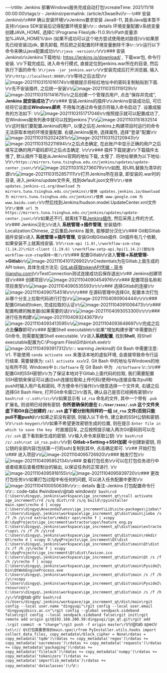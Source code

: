 ---\rtitle: Jenkins 部署Windows服务完成自动打包\rcreateTime: 2021/11/18 00:00:00\rtags:\r  - Jenkins\rpermalink: /article/t3wae9vi/\r---\r## 安装Jenkins\r\r### 确认安装环境\r\rJenkins要求安装 Java8-11, 其余Java版本暂不支持\r\rjava SDK安装后记得配置环境变量\r\r::: details 环境变量配置\r系统变量创建JAVA_HOME, 选择C:\Programe Files\jdk-11.0.9\r\rPath变量添加%JAVA_HOME%\bin (如果不成功可以这个地方尝试使用绝对路径)\r\r如果原先已经安装过jdk, 要先卸载, 然后把之前配置的环境变量删除干净\r:::\r\r运行以下命令来确认java配置成功\r\r```\rjava -version\r```\r\r\r### 安装Jenkins\r\rJenkins下载地址: <https://jenkins.io/download/> , 下载war包, 命令行安装. \r\r下载完成后, 进入命令行模式, 直接定位到jenkins.war所在的目录, 然后执行下面的命令: \r```\rjava -jar jenkins.war\r```\r\r安装完成后打开浏览器, 输入\r\r```\rhttp://localhost:8080\r```\r\r等待之后出现\r\r![image-20211103151016174](/screen_shot/image-20211103151016174.png)\r\r根据提示将标红地址中的密码复制粘贴到下面. \r\r先不安装插件, 之后统一安装\r\r![image-20211103151119129](/screen_shot/image-20211103151119129.png)\r\r![image-20211103151141675](/screen_shot/image-20211103151141675.png)\r\r之后创建一个管理员用户, 点击"保存并完成",  **Jenkins 就安装成功了**\r\r\r### 安装Jenkins的插件\r\rJenkins安装成功后, 可已经将它设置成***Windows服务***, 不用每次通过命令提示符输入命令启动了. 设置成服务的方法如下: \r\r![image-20211103151717046](/screen_shot/image-20211103151717046.png)\r\r按照提示就可以配置成功了, 在Windows服务列表中就可以找到jenkins了\r\r![image-20211103151832514](/screen_shot/image-20211103151832514.png)\r\r这时我们要配置Jenkins的用户, 以便之后在Jenkins上构建项目时运行的命令无法获取本地的环境变量配置. 右键Jenkins服务, 选择属性, 选择"登录"配置\r\r![image-20211103152024281](/screen_shot/image-20211103152024281.png)\r\r![image-20211103152120943](/screen_shot/image-20211103152120943.png)\r\r![image-20211103152211694](/screen_shot/image-20211103152211694.png)\r\r之后点击确定, 在此账户中显示正确的用户之后填写正确的用户密码即可之后点击确定. \r\r\r\r### 插件下载提速\r\r下载插件太慢了, 默认插件下载是从Jenkins官网的地址下载, 太慢了. 将地址替换为以下地址: \r\r```\rhttps://mirrors.tuna.tsinghua.edu.cn/jenkins/updates/update-center.json\r```\r\r![image-20211103152736079](/screen_shot/image-20211103152736079.png)\r\r\r如图, 将URL替换为清华的源\r\r![image-20211103152857111](/screen_shot/image-20211103152857111.png)\r\r打开Jenkins所在目录, 即安装的.war时的目录, 进入.jenkins/update文件夹, 找到default.json文件\r\r```\r替换 updates.jenkins-ci.org/download 为 mirrors.tuna.tsinghua.edu.cn/jenkins\r替换 updates.jenkins.io/download 为 mirrors.tuna.tsinghua.edu.cn/jenkins\r替换 www.google.com 为 www.baidu.com\r```\r\r然后找到Jenkins/hudson.model.UpdateCenter.xml文件\r\r```\r替换 url 为 https://mirrors.tuna.tsinghua.edu.cn/jenkins/updates/update-center.json\r```\r\r如果还不行, 就离线下载[Jenkins插件](http://updates.jenkins-ci.org/download/plugins/), 然后采用上传的方式.  \r\r### Jenkins汉化\r\r进入 **系统管理->插件管理**, 安装插件: Localization:Chinese, 之后重启Jenkins 服务, 能够部分汉化\r\r### Git和Gitlab插件安装\r进入 **系统管理->插件管理**, 安装Git和Gitlab插件. Git插件有几个依赖, 如果安装不上就离线安装. \r\r```\rscm-api (1.0),\rworkflow-scm-step (1.14.2)\rGit-client (1.19.6) \rworkflow-setp-api.hpi(1.14.2)(貌似与workflow-scm-step保持一致)\r```\r\r### 配置Gitlab\r\r进入**管理->系统管理->Gitlab**\r\r![image-20211104101126902](/screen_shot/image-20211104101126902.png)\r\rCredentials为在Gitlab上面生成的API token, 具体生成方法见: [GitLab获取tokenAPI凭据 - 简书 (jianshu.com)](https://www.jianshu.com/p/d204c339eeef)\r\rTestConnection测试连接成功后保存退出\r\r## Jenkins创建项目\r\r### 创建项目\r\r![image-20211104090454976](/screen_shot/image-20211104090454976.png)\r\r\r### 配置项目名称和项目类型\r\r![image-20211104090535593](/screen_shot/image-20211104090535593.png)\r\r\r\r### 选择Gitlab的连接\r\r![image-20211104090754518](/screen_shot/image-20211104090754518.png)\r\r\r\r### 在源码管理中选择Git, 配置本次打包从哪个分支上拉取代码进行打包\r\r![image-20211104090904444](/screen_shot/image-20211104090904444.png)\r\r\r\r### 配置Gitlab的token, 完成拉取的认证\r\r![image-20211104091006473](/screen_shot/image-20211104091006473.png)\r\r\r### 配置构建的触发器(如果需要的话)\r\r![image-20211104093053300](/screen_shot/image-20211104093053300.png)\r\r\r\r### 进行任务构建\r![image-20211104093243679](/screen_shot/image-20211104093243679.png)\r\r![image-20211104093413595](/screen_shot/image-20211104093413595.png)\r\r![image-20211104093648697](/screen_shot/image-20211104093648697.png)\r\r完成之后点击**保存**即可\r\r### 配置Shell executable\r\r如果"增加构建步骤"中需要执行Git命令, 则需要配置Shell executable. \r\r进入**系统配置**, 找到**Shell**,  将Shell executable配置为C:\Program Files\Git\bin\sh.exe\r\r![image-20211104093917312](/screen_shot/image-20211104093917312.png)\r\r::: warning Jenkins的 Git Bash 中需要注意: \r1. 不能使用 ```conda activate xxx``` 来激活本地的虚拟环境, 会直接导致命令行运行结束. 需要替换为: ```call activate xxx```\r2. Git Bash 中的地址与Windows的地址有所不同. Windows中 ```D:/Software``` 在 Git Bash 中为 ``` /d/Software```  \r:::\r\r## 配置Git的SSH密钥\r\r为了保证本地对于Gitlab上面代码的拉取, 我们需要配置SSH密钥来保证可以通过ssh连接拉取和上传代码(使用Http连接会每次pull和push时输入用户名和密码, 不方便命令行操作)\r\r随意选择一个文件夹, 右键之后选择Git Bash Here, 打开Git命令窗口\r\r首先, 确认自己是否已经拥有密钥\r\r``` bash\rcd ~/.ssh\rls\r```\r\r如果显示有 `id_rsa` 命名的文件, 其中一个带有 `.pub` 扩展名, 则说明已经拥有密钥. **你所要确保的是在 ```C:/User/xxxx/.ssh``` 这个文件夹底下和Git自己创建的 ```/z/.ssh``` 底下都分别有同样的一组 `id_rsa` 文件(否则只能pull不能push)**\r\r如果之前没有密钥, 则输入以下命令, 建立新的SSH公钥和密钥. \r\r```\rssh-keygen\r```\r\r如果不希望更改密钥生成的位置, 则在提示 ```Enter file in which to save the key ``` 时直接回车, 之后按照提示输入两次Git密码则可以在 ```/z/.ssh``` 底下看到新生成的密钥. \r\r输入命令来获取公钥: \r\r``` bash\rcd /z/.ssh\rcat id_rsa.pub\r```\r\r到 **Gitlab->Setting->SSH加密** 中创建新密钥, 将公钥的全部内容(包括第一行的ssh)复制到其中, 点击确定即可. \r\r## 开始打包\r### 进入项目\r\r![image-20211104095726920](/screen_shot/image-20211104095726920.png)\r\r### 触发打包\r\r![image-20211104095852134](/screen_shot/image-20211104095852134.png)\r\r### 查看打包任务\r\r可以在打包任务进行中或者结束后查看控制台的输出, 以保证任务的正常进行. \r\r![image-20211104095918155](/screen_shot/image-20211104095918155.png)\r\r![image-20211104095939720](/screen_shot/image-20211104095939720.png)\r\r### 更改打包任务\r\r如果打包过程中有任何的问题, 可以进入任务配置中更改\r\r![image-20211104100050638](/screen_shot/image-20211104100050638.png)\r\r\r::: details 备注-Jenkins 打包配置命令行\r\r::: code-tabs #windows\r@tab windows\r``` bash\rcd C:\Users\dingyq\.jenkins\workspace\ige_increment_qt\rcall activate ige_increment\rrd /s/q dist\rrd /s/q build\rpyinstaller main.spec\recho d | xcopy C:\Users\dingyq\Anaconda3\envs\ige_increment\Lib\site-packages\jieba\* C:\Users\dingyq\.jenkins\workspace\ige_increment_qt\dist\main\jieba /s /f /h /y\rcd extractor\rmkdir ops\recho f | xcopy D:\dyqProjects\ige_increment\extractor\ops\feature_eng.py C:\Users\dingyq\.jenkins\workspace\ige_increment_qt\dist\main\extractor\ops\ /s /f /h /y\rcd C:\Users\dingyq\.jenkins\workspace\ige_increment_qt\dist\main\rmkdir Qt\recho d | xcopy D:\dyqProjects\ige_increment\Qt\dist C:\Users\dingyq\.jenkins\workspace\ige_increment_qt\dist\main\Qt\dist /s /f /h /y\recho f | xcopy D:\dyqProjects\ige_increment\Qt\dist\favicon.ico C:\Users\dingyq\.jenkins\workspace\ige_increment_qt\dist\main\Qt /s /f /h /y\recho f | xcopy C:\Users\dingyq\.jenkins\workspace\ige_increment_qt\dist\main\Pyside2\bin\QtWebEngineProcess.exe C:\Users\dingyq\.jenkins\workspace\ige_increment_qt\dist\main /s /f /h /y\rxcopy C:\Users\dingyq\.jenkins\workspace\ige_increment_qt\dist\main\Pyside2\resources\* C:\Users\dingyq\.jenkins\workspace\ige_increment_qt\dist\main /s /f /h /y\r```\r\r@tab git\r``` bash\rcd  /c/Users/dingyq/.jenkins/workspace/ige_increment_qt/dist/main\rgit config --local user.name "dingyuqi"\rgit config --local user.email "dingyuqi@sics.ac.cn"\rgit config --global sendpack.sideband false\rgit config --local sendpack.sideband false\rgit init\rgit remote add origin git@192.168.200.50:dingyuqi/ige_qt.git\rgit add .\rgit commit -m "change"\rgit push -f origin master\r```\r\r@tab spec\r``` txt\r// Qt打包需要更改的main.spec\rfrom PyInstaller.utils.hooks import collect_data_files, copy_metadata\rblock_cipher = None\rdatas = copy_metadata('tqdm')\rdatas += copy_metadata('regex')\rdatas += copy_metadata('sacremoses')\rdatas += copy_metadata('requests')\rdatas += copy_metadata('packaging')\rdatas += copy_metadata('filelock')\rdatas += copy_metadata('numpy')\rdatas += copy_metadata('tokenizers')\rdatas += copy_metadata('importlib_metadata')\rdatas += copy_metadata('dataclasses')\r```\r:::